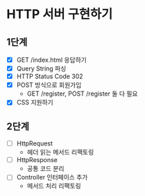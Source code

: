 # HTTP 서버 구현하기

## 1단계

- [x] GET /index.html 응답하기
- [x] Query String 파싱
- [x] HTTP Status Code 302
- [x] POST 방식으로 회원가입
    - GET /register, POST /register 둘 다 필요
- [x] CSS 지원하기

## 2단계

- [ ] HttpRequest
    - 헤더 읽는 메서드 리팩토링
- [ ] HttpResponse
    - 공통 코드 분리
- [ ] Controller 인터페이스 추가
    - 메서드 처리 리팩토링